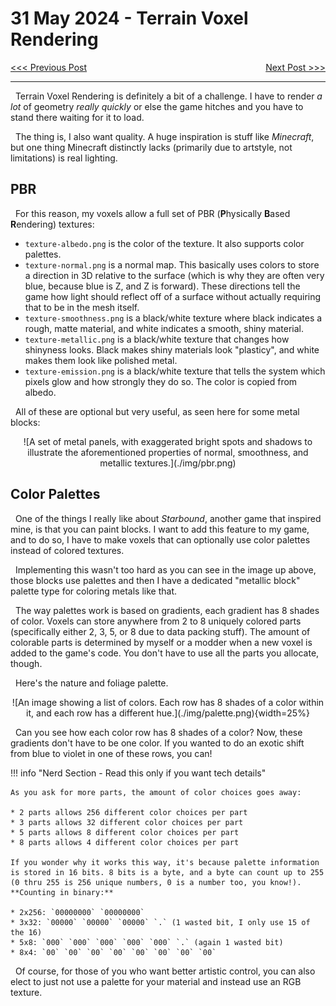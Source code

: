 # 31 May 2024 - Terrain Voxel Rendering
<span style="float:left">[&lt;&lt;&lt; Previous Post](../05/25.md)</span>
<span style="float:right">[Next Post &gt;&gt;&gt;](../06/14.md)</span>
<br/>
***
&nbsp;&nbsp;Terrain Voxel Rendering is definitely a bit of a challenge. I have to render *a lot* of geometry *really quickly* or else the game hitches and you have to stand there waiting for it to load.

&nbsp;&nbsp;The thing is, I also want quality. A huge inspiration is stuff like *Minecraft*, but one thing Minecraft distinctly lacks (primarily due to artstyle, not limitations) is real lighting.

## PBR

&nbsp;&nbsp;For this reason, my voxels allow a full set of PBR (**P**hysically **B**ased **R**endering) textures:

* `texture-albedo.png` is the color of the texture. It also supports color palettes.
* `texture-normal.png` is a normal map. This basically uses colors to store a direction in 3D relative to the surface (which is why they are often very blue, because blue is Z, and Z is forward). These directions tell the game how light should reflect off of a surface without actually requiring that to be in the mesh itself.
* `texture-smoothness.png` is a black/white texture where black indicates a rough, matte material, and white indicates a smooth, shiny material.
* `texture-metallic.png` is a black/white texture that changes how shinyness looks. Black makes shiny materials look "plasticy", and white makes them look like polished metal.
* `texture-emission.png` is a black/white texture that tells the system which pixels glow and how strongly they do so. The color is copied from albedo.

&nbsp;&nbsp;All of these are optional but very useful, as seen here for some metal blocks:
<center>
![A set of metal panels, with exaggerated bright spots and shadows to illustrate the aforementioned properties of normal, smoothness, and metallic textures.](./img/pbr.png)
</center>

## Color Palettes

&nbsp;&nbsp;One of the things I really like about *Starbound*, another game that inspired mine, is that you can paint blocks. I want to add this feature to my game, and to do so, I have to make voxels that can optionally use color palettes instead of colored textures.

&nbsp;&nbsp;Implementing this wasn't too hard as you can see in the image up above, those blocks use palettes and then I have a dedicated "metallic block" palette type for coloring metals like that.

&nbsp;&nbsp;The way palettes work is based on gradients, each gradient has 8 shades of color. Voxels can store anywhere from 2 to 8 uniquely colored parts (specifically either 2, 3, 5, or 8 due to data packing stuff). The amount of colorable parts is determined by myself or a modder when a new voxel is added to the game's code. You don't have to use all the parts you allocate, though.

&nbsp;&nbsp;Here's the nature and foliage palette.

<center>
![An image showing a list of colors. Each row has 8 shades of a color within it, and each row has a different hue.](./img/palette.png){width=25%}
</center>

&nbsp;&nbsp;Can you see how each color row has 8 shades of a color? Now, these gradients don't have to be one color. If you wanted to do an exotic shift from blue to violet in one of these rows, you can!

!!! info "Nerd Section - Read this only if you want tech details"

    As you ask for more parts, the amount of color choices goes away:

    * 2 parts allows 256 different color choices per part
    * 3 parts allows 32 different color choices per part
    * 5 parts allows 8 different color choices per part
    * 8 parts allows 4 different color choices per part

    If you wonder why it works this way, it's because palette information is stored in 16 bits. 8 bits is a byte, and a byte can count up to 255 (0 thru 255 is 256 unique numbers, 0 is a number too, you know!). **Counting in binary:**

    * 2x256: `00000000` `00000000`
    * 3x32: `00000` `00000` `00000` `.` (1 wasted bit, I only use 15 of the 16)
    * 5x8: `000` `000` `000` `000` `000` `.` (again 1 wasted bit)
    * 8x4: `00` `00` `00` `00` `00` `00` `00` `00`

&nbsp;&nbsp;Of course, for those of you who want better artistic control, you can also elect to just not use a palette for your material and instead use an RGB texture.
